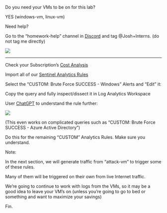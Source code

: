 Do you need your VMs to be on for this lab?

YES (windows-vm, linux-vm)

  

Need help?

Go to the “homework-help” channel in [Discord](https://docs.google.com/document/d/1vBbu5AuRTcKCYWoA_kDM6iyCRKp4A_aNnbo6fgEG3xc/edit) and tag @Josh+Interns. (do not tag me directly)

![](https://lh7-rt.googleusercontent.com/docsz/AD_4nXePZXoHef5Z89dgmVGEV3g2fsrYy6mXl4XN5qU5bRcZlIS91uvpLrhk3BSUOA8vy-oKN0X8dXa7QWpMgVMVZ51klg9Xbwu06TDr046Xr2y1til3Plu6Qhc7q0Zm5V8kFwhChBtBYKy85olj5frR8Zc9ziCZ?key=TAj1KuHYhNikuC153wzWXg)

---

Check your Subscription’s [Cost Analysis](https://portal.azure.com/#view/Microsoft_Azure_CostManagement/Menu/~/costanalysis/openedBy/AzurePortal)

  

Import all of our [Sentinel Analytics Rules](https://github.com/joshmadakor1/Cyber-Course-V2/tree/main/Sentinel-Analytics-Rules)

  

Select the “CUSTOM: Brute Force SUCCESS - Windows” Alerts and “Edit” it:

  

Copy the query and fully inspect/dissect it in Log Analytics Workspace

  

User [ChatGPT](https://chat.openai.com/chat) to understand the rule further:

  
  
![](../images/Pasted%20image%2020250124104811.png)


(This even works on complicated queries such as “CUSTOM: Brute Force SUCCESS - Azure Active Directory”)

  

Do this for the remaining “CUSTOM” Analytics Rules. Make sure you understand.

  

Note:

In the next section, we will generate traffic from “attack-vm” to trigger some of these rules.

Many of them will be triggered on their own from live Internet traffic.

  

We’re going to continue to work with logs from the VMs, so it may be a good idea to leave your VM’s on (unless you’re going to go to bed or something and want to maximize your savings)

  

Fin.
